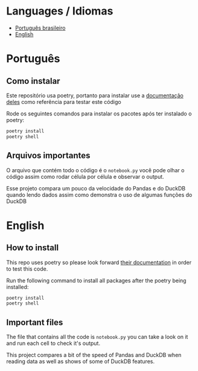 # Languages / Idiomas

- [Português brasileiro](#português)
- [English](#english)

# Português

## Como instalar

Este repositório usa poetry, portanto para instalar use a [documentação deles](https://python-poetry.org/docs/) como referência para testar este código

Rode os seguintes comandos para instalar os pacotes após ter instalado o poetry:

```bash
poetry install
poetry shell
```

## Arquivos importantes

O arquivo que contém todo o código é o `notebook.py` você pode olhar o código assim como rodar célula por célula e observar o output.

Esse projeto compara um pouco da velocidade do Pandas e do DuckDB quando lendo dados assim como demonstra o uso de algumas funções do DuckDB

# English

## How to install

This repo uses poetry so please look forward [their documentation](https://python-poetry.org/docs/) in order to test this code.

Run the following command to install all packages after the poetry being installed:

```bash
poetry install
poetry shell
```

## Important files

The file that contains all the code is `notebook.py` you can take a look on it and run each cell to check it's output.

This project compares a bit of the speed of Pandas and DuckDB when reading data as well as shows of some of DuckDB features.